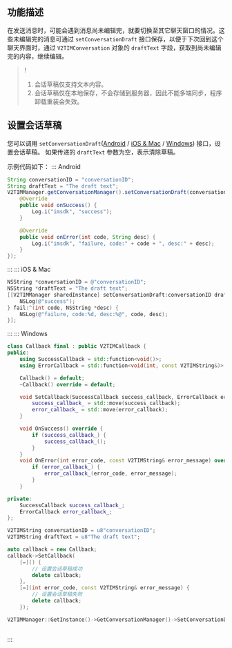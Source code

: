 ## 功能描述
在发送消息时，可能会遇到消息尚未编辑完，就要切换至其它聊天窗口的情况。这些未编辑完的消息可通过 `setConversationDraft` 接口保存，以便于下次回到这个聊天界面时，通过 `V2TIMConversation` 对象的 `draftText` 字段，获取到尚未编辑完的内容，继续编辑。

> ! 
> 1. 会话草稿仅支持文本内容。
> 2. 会话草稿仅在本地保存，不会存储到服务器，因此不能多端同步，程序卸载重装会失效。

## 设置会话草稿
您可以调用 `setConversationDraft`([Android](https://im.sdk.qcloud.com/doc/zh-cn/classcom_1_1tencent_1_1imsdk_1_1v2_1_1V2TIMConversationManager.html#ae7f2f52bf375dae69368eae42edb28ab) / [iOS & Mac](https://im.sdk.qcloud.com/doc/zh-cn/categoryV2TIMManager_07Conversation_08.html#a462cd163c03cdce230ed3647b414382b) / [Windows](https://im.sdk.qcloud.com/doc/zh-cn/classV2TIMConversationManager.html#a190fb079bf34077f71c340ec23e69ebf)) 接口，设置会话草稿。
如果传递的 `draftText` 参数为空，表示清除草稿。

示例代码如下：
<dx-tabs>
::: Android
```java
String conversationID = "conversationID";
String draftText = "The draft text";
V2TIMManager.getConversationManager().setConversationDraft(conversationID, draftText, new V2TIMCallback() {
    @Override
    public void onSuccess() {
        Log.i("imsdk", "success");
    }

    @Override
    public void onError(int code, String desc) {
        Log.i("imsdk", "failure, code:" + code + ", desc:" + desc);
    }
});
```
:::
::: iOS & Mac
```objectivec
NSString *conversationID = @"conversationID";
NSString *draftText = "The draft text";
[[V2TIMManager sharedInstance] setConversationDraft:conversationID draftText:draftText succ:^{
    NSLog(@"success");
} fail:^(int code, NSString *desc) {
    NSLog(@"failure, code:%d, desc:%@", code, desc);
}];
```
:::
::: Windows
```cpp
class Callback final : public V2TIMCallback {
public:
    using SuccessCallback = std::function<void()>;
    using ErrorCallback = std::function<void(int, const V2TIMString&)>;

    Callback() = default;
    ~Callback() override = default;

    void SetCallback(SuccessCallback success_callback, ErrorCallback error_callback) {
        success_callback_ = std::move(success_callback);
        error_callback_ = std::move(error_callback);
    }

    void OnSuccess() override {
        if (success_callback_) {
            success_callback_();
        }
    }
    void OnError(int error_code, const V2TIMString& error_message) override {
        if (error_callback_) {
            error_callback_(error_code, error_message);
        }
    }

private:
    SuccessCallback success_callback_;
    ErrorCallback error_callback_;
};

V2TIMString conversationID = u8"conversationID";
V2TIMString draftText = u8"The draft text";

auto callback = new Callback;
callback->SetCallback(
    [=]() {
        // 设置会话草稿成功
        delete callback;
    },
    [=](int error_code, const V2TIMString& error_message) {
        // 设置会话草稿失败
        delete callback;
    });

V2TIMManager::GetInstance()->GetConversationManager()->SetConversationDraft(conversationID, draftText,
                                                                            callback);
```
:::
</dx-tabs>
